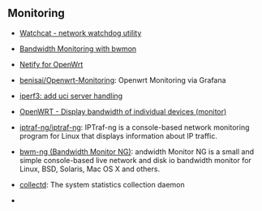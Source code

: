 ## Monitoring

- [Watchcat - network watchdog utility](https://openwrt.org/docs/guide-user/advanced/watchcat)
- [Bandwidth Monitoring with bwmon](https://openwrt.org/docs/guide-user/services/network_monitoring/bwmon)
- [Netify for OpenWrt](https://www.netify.ai/products/netify-informatics/get-netify/openwrt)
- [benisai/Openwrt-Monitoring](https://github.com/benisai/Openwrt-Monitoring):
  Openwrt Monitoring via Grafana
- [iperf3: add uci server handling](https://github.com/openwrt/packages/pull/16282)
- [OpenWRT - Display bandwidth of individual devices (monitor)](https://www.libe.net/en-router-monitor)
- [iptraf-ng/iptraf-ng](https://github.com/iptraf-ng/iptraf-ng): IPTraf-ng is a
  console-based network monitoring program for Linux that displays information
  about IP traffic.
- [bwm-ng (Bandwidth Monitor NG)](https://www.gropp.org/?id=projects&sub=bwm-ng):
  andwidth Monitor NG is a small and simple console-based live network and disk
  io bandwidth monitor for Linux, BSD, Solaris, Mac OS X and others.
- [collectd](https://www.collectd.org/): The system statistics collection daemon


- [](https://grafana.com/docs/grafana-cloud/send-data/metrics/metrics-prometheus/prometheus-config-examples/openwrt-openwrt-packages/)
